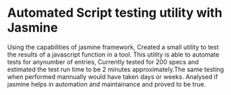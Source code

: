 # Automated Script testing utility with Jasmine

Using the capabilities of jasmine framework, Created a small utility to test the results of a javascript function in a tool. 
This utility is able to automate tests for anynumber of entries, Currently tested for 200 specs and estimated the test run time to be 
2 minutes approximately.The same testing when performed mannually would have taken days or weeks. Analysed if jasmine helps in automation and maintainance and
proved to be true.

